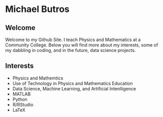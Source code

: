 # Michael Butros

## Welcome 
Welcome to my Github Site.  I teach Physics and Mathematics at a Community College.  Below you will find more about my interests, some of my dabbling in coding, and in the future, data science projects. 

## Interests
* Physics and Mathemtics  
* Use of Technology in Physics and Mathematics Education
* Data Science, Machine Learning, and Artificial Intenlligence
* MATLAB
* Python
* R/RStudio
* LaTeX
